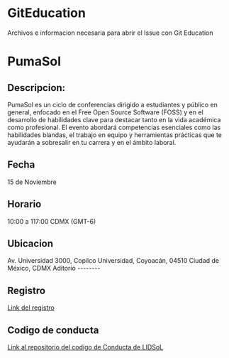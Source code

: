 # GitEducation
Archivos e informacion necesaria para abrir el Issue con Git Education

# PumaSol

## Descripcion:
PumaSol es un ciclo de conferencias dirigido a estudiantes y público en general, enfocado en el Free Open Source Software (FOSS) y en el desarrollo de habilidades clave para destacar tanto en la vida académica como profesional. El evento abordará competencias esenciales como las habilidades blandas, el trabajo en equipo y herramientas prácticas que te ayudarán a sobresalir en tu carrera y en el ámbito laboral.
## Fecha
15 de Noviembre
## Horario
10:00 a 117:00 CDMX (GMT-6) 
## Ubicacion
Av. Universidad 3000, Copilco Universidad, Coyoacán, 04510 Ciudad de México, CDMX
Aditorio --------
## Registro 
[Link del registro](https://lidsol.unam.mx/nextcloud/apps/forms/s/5Mwy9Ea7jS52yC4eLKeYFs5y)
## Codigo de conducta
[Link al repositorio del codigo de Conducta de LIDSoL](https://github.com/LIDSOL/CodeOfConduct)
